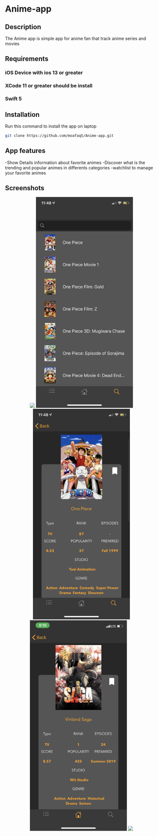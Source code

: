 # Anime-app


## Description 

The Anime app is simple app for anime fan that track anime series and movies 

## Requirements

### iOS Device with ios 13 or greater
### XCode 11 or greater should be install 
### Swift 5

## Installation
Run this command to install the app on laptop
```bash
git clone https://github.com/moafaqS/Anime-app.git
```

## App features

-Show Details information about favorite animes
-Discover what is the trending and popular animes in differents categories 
-watchlist to manage your favorite animes

## Screenshots
<p align="center">
<img src="https://raw.githubusercontent.com/moafaqS/Anime-app/master/screenshots/1.png" width="320">
<img src="https://raw.githubusercontent.com/moafaqS/Anime-app/master/screenshots/2.png" width="320">
<img src="https://raw.githubusercontent.com/moafaqS/Anime-app/master/screenshots/3.png" width="320">
<img src="https://raw.githubusercontent.com/moafaqS/Anime-app/master/screenshots/4.png" width="320">
<img src="https://raw.githubusercontent.com/moafaqS/Anime-app/master/screenshots/5.png" width="320">
</p>

